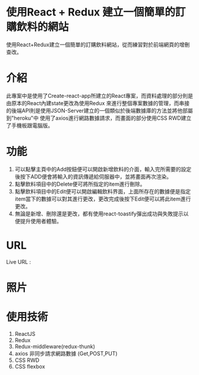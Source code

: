 # 使用React + Redux 建立一個簡單的訂購飲料的網站
使用React+Redux建立一個簡單的訂購飲料網站，從而練習對於前端網頁的增刪查改。

# 介紹
此專案中是使用了Create-react-app所建立的React專案，而資料處理的部分則是由原本的React內建state更改為使用Redux
來進行整個專案數據的管理，而串接的後端API則是使用JSON-Server建立的一個類似於後端數據庫的方法並將他部屬到"heroku"中
使用了axios進行網路數據請求，而畫面的部分使用CSS RWD建立了手機板跟電腦版。

# 功能
1. 可以點擊主頁中的Add按鈕便可以開啟新增飲料的介面，輸入完所需要的設定後按下ADD便會將輸入的資訊傳遞給伺服器中，並將畫面再次渲染。
2. 點擊飲料項目中的Delete便可將所指定的item進行刪除。
3. 點擊飲料項目中的Edit便可以開啟編輯飲料界面，上面所存在的數據便是指定item當下的數據可以對其進行更改，更改完成後按下Edit便可以將此item進行更改。
4. 無論是新增、刪除還是更改，都有使用react-toastify彈出成功與失敗提示以便提升使用者體驗。

# URL

Live URL : 

# 照片


# 使用技術
1. ReactJS
2. Redux
3. Redux-middleware(redux-thunk)
4. axios 非同步請求網路數據 (Get,POST,PUT)
5. CSS RWD
6. CSS flexbox



